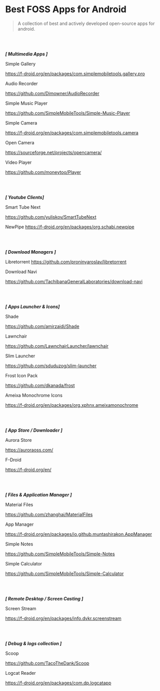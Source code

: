 # Best FOSS Apps for Android

> A collection of best and actively developed open-source apps for android.

<br> <br>

***[ Multimedia Apps ]***


Simple Gallery

https://f-droid.org/en/packages/com.simplemobiletools.gallery.pro

Audio Recorder 

https://github.com/Dimowner/AudioRecorder


Simple Music Player

https://github.com/SimpleMobileTools/Simple-Music-Player


Simple Camera

https://f-droid.org/en/packages/com.simplemobiletools.camera


Open Camera 

https://sourceforge.net/projects/opencamera/


Video Player 

https://github.com/moneytoo/Player


<br> <br>

***[ Youtube Clients]***

Smart Tube Next 

https://github.com/yuliskov/SmartTubeNext

NewPipe 
https://f-droid.org/en/packages/org.schabi.newpipe


<br> <br>

***[ Download Managers ]***


Libretorrent 
https://github.com/proninyaroslav/libretorrent

Download Navi

https://github.com/TachibanaGeneralLaboratories/download-navi


<br> <br>

***[ Apps Launcher & Icons]***

Shade 

https://github.com/amirzaidi/Shade

Lawnchair

https://github.com/LawnchairLauncher/lawnchair

Slim Launcher 

https://github.com/sduduzog/slim-launcher

Frost Icon Pack

https://github.com/dkanada/frost

Ameixa Monochrome Icons

https://f-droid.org/en/packages/org.xphnx.ameixamonochrome


<br> <br>

 ***[ App Store / Downloader ]***


Aurora Store

https://auroraoss.com/

F-Droid 

https://f-droid.org/en/


<br> <br>

***[ Files & Application Manager ]***


Material Files 

https://github.com/zhanghai/MaterialFiles

App Manager

https://f-droid.org/en/packages/io.github.muntashirakon.AppManager

Simple Notes

https://github.com/SimpleMobileTools/Simple-Notes


Simple Calculator 

https://github.com/SimpleMobileTools/Simple-Calculator


<br> <br>

***[ Remote Desktop / Screen Casting ]***

Screen Stream 

https://f-droid.org/en/packages/info.dvkr.screenstream


<br> <br>

***[ Debug & logs collection ]***


Scoop

https://github.com/TacoTheDank/Scoop

Logcat Reader

https://f-droid.org/en/packages/com.dp.logcatapp






